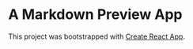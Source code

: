 # A Markdown Preview App

This project was bootstrapped with [Create React App](https://github.com/facebook/create-react-app).

